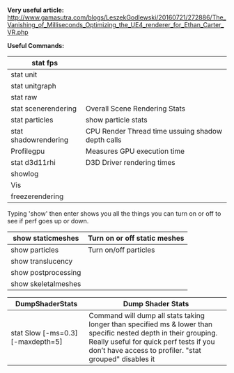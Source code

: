 **Very useful article:** <http://www.gamasutra.com/blogs/LeszekGodlewski/20160721/272886/The_Vanishing_of_Milliseconds_Optimizing_the_UE4_renderer_for_Ethan_Carter_VR.php>

**Useful Commands:**

<table><thead><tr class="header"><th>stat fps</th><th> </th></tr></thead><tbody><tr class="odd"><td>stat unit</td><td> </td></tr><tr class="even"><td>stat unitgraph</td><td> </td></tr><tr class="odd"><td>stat raw</td><td> </td></tr><tr class="even"><td>stat scenerendering</td><td>Overall Scene Rendering Stats</td></tr><tr class="odd"><td>stat particles</td><td>show particle stats</td></tr><tr class="even"><td>stat shadowrendering</td><td>CPU Render Thread time ussuing shadow depth calls</td></tr><tr class="odd"><td>Profilegpu</td><td>Measures GPU execution time</td></tr><tr class="even"><td>stat d3d11rhi</td><td>D3D Driver rendering times</td></tr><tr class="odd"><td>showlog</td><td> </td></tr><tr class="even"><td>Vis</td><td> </td></tr><tr class="odd"><td>freezerendering</td><td> </td></tr></tbody></table>

Typing 'show' then enter shows you all the things you can turn on or off to see if perf goes up or down.

<table><thead><tr class="header"><th>show staticmeshes</th><th>Turn on or off static meshes</th></tr></thead><tbody><tr class="odd"><td>show particles</td><td>Turn on/off particles</td></tr><tr class="even"><td>show translucency</td><td> </td></tr><tr class="odd"><td>show postprocessing</td><td> </td></tr><tr class="even"><td>show skeletalmeshes</td><td> </td></tr></tbody></table>

<table><thead><tr class="header"><th>DumpShaderStats</th><th>Dump Shader Stats</th></tr></thead><tbody><tr class="odd"><td>stat Slow [-ms=0.3] [-maxdepth=5]</td><td>Command will dump all stats taking longer than specified ms &amp; lower than specific nested depth in their grouping. Really useful for quick perf tests if you don’t have access to profiler. "stat grouped" disables it</td></tr></tbody></table>
